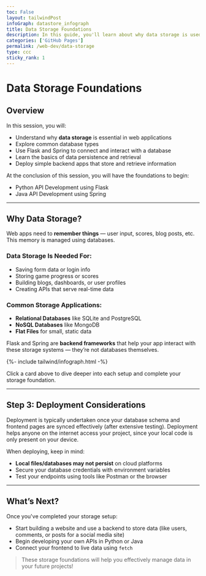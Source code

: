 ```yaml
---
toc: False
layout: tailwindPost
infoGraph: datastore_infograph
title: Data Storage Foundations
description: In this guide, you'll learn about why data storage is used and what you can do to store data in your own projects!
categories: ['GitHub Pages']
permalink: /web-dev/data-storage
type: ccc
sticky_rank: 1
---
```


# Data Storage Foundations

## Overview

In this session, you will:
- Understand why **data storage** is essential in web applications
- Explore common database types
- Use Flask and Spring to connect and interact with a database
- Learn the basics of data persistence and retrieval
- Deploy simple backend apps that store and retrieve information

At the conclusion of this session, you will have the foundations to begin:
- Python API Development using Flask
- Java API Development using Spring

---

## Why Data Storage?

Web apps need to **remember things** — user input, scores, blog posts, etc.  
This memory is managed using databases.

### Data Storage Is Needed For:
- Saving form data or login info
- Storing game progress or scores
- Building blogs, dashboards, or user profiles
- Creating APIs that serve real-time data

### Common Storage Applications:
- **Relational Databases** like SQLite and PostgreSQL
- **NoSQL Databases** like MongoDB
- **Flat Files** for small, static data

Flask and Spring are **backend frameworks** that help your app interact with these storage systems — they’re not databases themselves.

{%- include tailwind/infograph.html -%}

Click a card above to dive deeper into each setup and complete your storage foundation.

---

## Step 3: Deployment Considerations

Deployment is typically undertaken once your database schema and frontend pages are synced effectively (after extensive testing). Deployment helps anyone on the internet access your project, since your local code is only present on your device. 

When deploying, keep in mind:
- **Local files/databases may not persist** on cloud platforms
- Secure your database credentials with environment variables
- Test your endpoints using tools like Postman or the browser

---

## What’s Next?

Once you've completed your storage setup:
- Start building a website and use a backend to store data (like users, comments, or posts for a social media site)
- Begin developing your own APIs in Python or Java
- Connect your frontend to live data using `fetch`

> These storage foundations will help you effectively manage data in your future projects!

